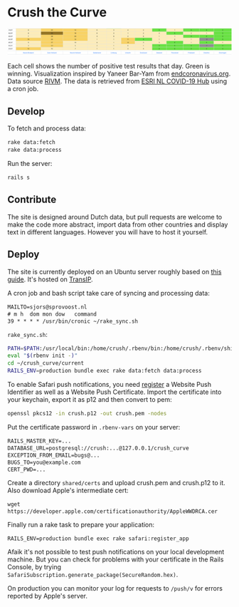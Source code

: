 # Crush the Curve

![site preview](/preview.png)

Each cell shows the number of positive test results that day. Green is winning.
Visualization inspired by Yaneer Bar-Yam from [endcoronavirus.org](https://www.endcoronavirus.org). Data source [RIVM](https://www.databronnencovid19.nl).
The data is retrieved from [ESRI NL COVID-19 Hub](http://esri.nl/corona") using
a cron job.

## Develop

To fetch and process data:

```sh
rake data:fetch
rake data:process
```

Run the server:

```sh
rails s
```

## Contribute

The site is designed around Dutch data, but pull requests are welcome to make the
code more abstract, import data from other countries and display text in different
languages. However you will have to host it yourself.

## Deploy

The site is currently deployed on an Ubuntu server roughly based on [this guide](https://gorails.com/deploy/ubuntu/20.04). It's hosted on [TransIP](https://www.transip.eu).

A cron job and bash script take care of syncing and processing data:

```
MAILTO=sjors@sprovoost.nl
# m h  dom mon dow   command
39 * * * * /usr/bin/cronic ~/rake_sync.sh
```

`rake_sync.sh`:

```sh
PATH=$PATH:/usr/local/bin:/home/crush/.rbenv/bin:/home/crush/.rbenv/shims
eval "$(rbenv init -)"
cd ~/crush_curve/current
RAILS_ENV=production bundle exec rake data:fetch data:process
```

To enable Safari push notifications, you need [register](https://developer.apple.com) a Website Push Identifier as well as a Website Push Certificate. Import the certificate into your keychain, export it as p12 and then convert to pem:

```sh
openssl pkcs12 -in crush.p12 -out crush.pem -nodes
```

Put the certificate password in `.rbenv-vars` on your server:

```
RAILS_MASTER_KEY=...
DATABASE_URL=postgresql://crush:...@127.0.0.1/crush_curve
EXCEPTION_FROM_EMAIL=bugs@...
BUGS_TO=you@example.com
CERT_PWD=...
```

Create a directory `shared/certs` and upload crush.pem and crush.p12 to it. Also download Apple's intermediate cert:

```
wget https://developer.apple.com/certificationauthority/AppleWWDRCA.cer
```

Finally run a rake task to prepare your application:

```
RAILS_ENV=production bundle exec rake safari:register_app
```

Afaik it's not possible to test push notifications on your local development machine.
But you can check for problems with your certificate in the Rails Console, by trying
`SafariSubscription.generate_package(SecureRandom.hex)`.

On production you can monitor your log for requests to `/push/v` for errors reported by Apple's server.
